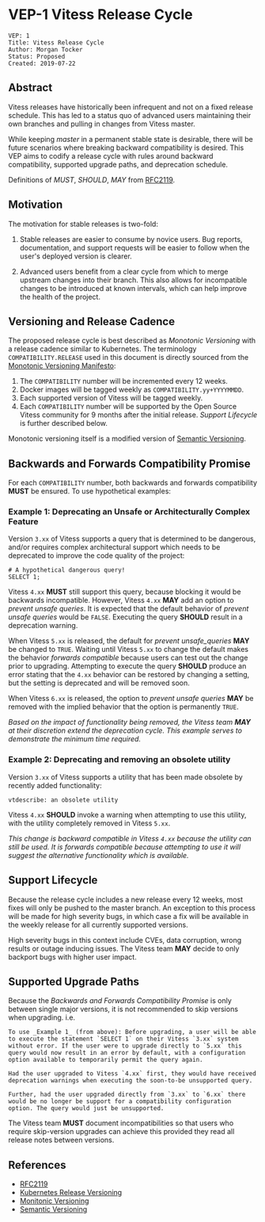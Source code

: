 # VEP-1 Vitess Release Cycle

```
VEP: 1
Title: Vitess Release Cycle
Author: Morgan Tocker
Status: Proposed
Created: 2019-07-22
```

## Abstract

Vitess releases have historically been infrequent and not on a fixed release schedule. This has led to a status quo of advanced users maintaining their own branches and pulling in changes from Vitess master.

While keeping _master_ in a permanent stable state is desirable, there will be future scenarios where breaking backward compatibility is desired. This VEP aims to codify a release cycle with rules around backward compatibility, supported upgrade paths, and deprecation schedule.

Definitions of *MUST*, *SHOULD*, *MAY* from [RFC2119](https://www.ietf.org/rfc/rfc2119.txt).

## Motivation

The motivation for stable releases is two-fold:

1. Stable releases are easier to consume by novice users. Bug reports, documentation, and support requests will be easier to follow when the user's deployed version is clearer.

2. Advanced users benefit from a clear cycle from which to merge upstream changes into their branch. This also allows for incompatible changes to be introduced at known intervals, which can help improve the health of the project.

## Versioning and Release Cadence

The proposed release cycle is best described as _Monotonic Versioning_ with a release cadence similar to Kubernetes. The terminology `COMPATIBILITY.RELEASE` used in this document is directly sourced from the [Monotonic Versioning Manifesto](http://blog.appliedcompscilab.com/monotonic_versioning_manifesto/):

1. The `COMPATIBILITY` number will be incremented every 12 weeks.
2. Docker images will be tagged weekly as `COMPATIBILITY.yy+YYYYMMDD`.
3. Each supported version of Vitess will be tagged weekly.
4. Each `COMPATIBILITY` number will be supported by the Open Source Vitess community for 9 months after the initial release. _Support Lifecycle_ is further described below.

Monotonic versioning itself is a modified version of [Semantic Versioning](https://semver.org/).

## Backwards and Forwards Compatibility Promise

For each `COMPATIBILITY` number, both backwards and forwards compatibility **MUST** be ensured. To use hypothetical examples:

### Example 1: Deprecating an Unsafe or Architecturally Complex Feature

Version `3.xx` of Vitess supports a query that is determined to be dangerous, and/or requires complex architectural support which needs to be deprecated to improve the code quality of the project:

```
# A hypothetical dangerous query!
SELECT 1;
```

Vitess `4.xx` **MUST** still support this query, because blocking it would be backwards incompatible. However, Vitess `4.xx` **MAY** add an option to _prevent unsafe queries_. It is expected that the default behavior of _prevent unsafe queries_ would be `FALSE`. Executing the query **SHOULD** result in a deprecation warning.

When Vitess `5.xx` is released, the default for _prevent unsafe_queries_ **MAY** be changed to `TRUE`. Waiting until Vitess `5.xx` to change the default makes the behavior _forwards compatible_ because users can test out the change prior to upgrading. Attempting to execute the query **SHOULD** produce an error stating that the `4.xx` behavior can be restored by changing a setting, but the setting is deprecated and will be removed soon.

When Vitess `6.xx` is released, the option to _prevent unsafe queries_ **MAY** be removed with the implied behavior that the option is permanently `TRUE`.

_Based on the impact of functionality being removed, the Vitess team **MAY** at their discretion extend the deprecation cycle. This example serves to demonstrate the minimum time required._

### Example 2: Deprecating and removing an obsolete utility

Version `3.xx` of Vitess supports a utility that has been made obsolete by recently added functionality:

```
vtdescribe: an obsolete utility
```

Vitess `4.xx` **SHOULD** invoke a warning when attempting to use this utility, with the utility completely removed in Vitess `5.xx`.

_This change is backward compatible in Vitess `4.xx` because the utility can still be used. It is forwards compatible because attempting to use it will suggest the alternative functionality which is available._

## Support Lifecycle

Because the release cycle includes a new release every 12 weeks, most fixes will only be pushed to the master branch. An exception to this process will be made for high severity bugs, in which case a fix will be available in the weekly release for all currently supported versions.

High severity bugs in this context include CVEs, data corruption, wrong results or outage inducing issues. The Vitess team **MAY** decide to only backport bugs with higher user impact.

## Supported Upgrade Paths

Because the _Backwards and Forwards Compatibility Promise_ is only between single major versions, it is not recommended to skip versions when upgrading. i.e.

	To use _Example 1_ (from above): Before upgrading, a user will be able to execute the statement `SELECT 1` on their Vitess `3.xx` system without error. If the user were to upgrade directly to `5.xx` this query would now result in an error by default, with a configuration option available to temporarily permit the query again.

	Had the user upgraded to Vitess `4.xx` first, they would have received deprecation warnings when executing the soon-to-be unsupported query.

	Further, had the user upgraded directly from `3.xx` to `6.xx` there would be no longer be support for a compatibility configuration option. The query would just be unsupported.

The Vitess team **MUST** document incompatibilities so that users who require skip-version upgrades can achieve this provided they read all release notes between versions.

## References

* [RFC2119](https://www.ietf.org/rfc/rfc2119.txt)
* [Kubernetes Release Versioning](https://github.com/kubernetes/community/blob/master/contributors/design-proposals/release/versioning.md)
* [Monitonic Versioning](http://blog.appliedcompscilab.com/monotonic_versioning_manifesto/)
* [Semantic Versioning](https://semver.org/)
